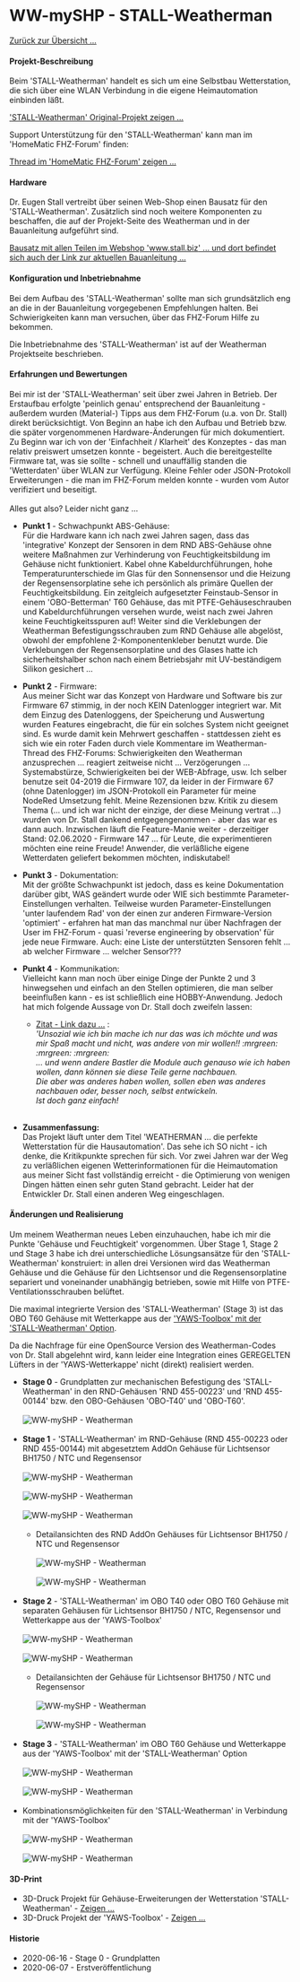 # WW-mySHP - STALL-Weatherman

[Zurück zur Übersicht ...](../README.md)

#### Projekt-Beschreibung
Beim 'STALL-Weatherman' handelt es sich um eine Selbstbau Wetterstation, die sich über eine WLAN Verbindung in die eigene Heimautomation einbinden läßt.

['STALL-Weatherman' Original-Projekt zeigen ...](https://www.stall.biz/project/weatherman-die-perfekte-wetterstation-fuer-die-hausautomation)

Support Unterstützung für den 'STALL-Weatherman' kann man im 'HomeMatic FHZ-Forum' finden:

[Thread im 'HomeMatic FHZ-Forum' zeigen ...](https://homematic-forum.de/forum/viewtopic.php?t=38485)

#### Hardware
Dr. Eugen Stall vertreibt über seinen Web-Shop einen Bausatz für den 'STALL-Weatherman'. Zusätzlich sind noch weitere Komponenten zu beschaffen, die auf der Projekt-Seite des Weatherman und in der Bauanleitung aufgeführt sind.

[Bausatz mit allen Teilen im Webshop 'www.stall.biz' ... und dort befindet sich auch der Link zur aktuellen Bauanleitung ...](https://www.stall.biz/produkt/weatherman-controller)

#### Konfiguration und Inbetriebnahme
Bei dem Aufbau des 'STALL-Weatherman' sollte man sich grundsätzlich eng an die in der Bauanleitung vorgegebenen Empfehlungen halten. Bei Schwierigkeiten kann man versuchen, über das FHZ-Forum Hilfe zu bekommen.

Die Inbetriebnahme des 'STALL-Weatherman' ist auf der Weatherman Projektseite beschrieben.

#### Erfahrungen und Bewertungen
Bei mir ist der 'STALL-Weatherman' seit über zwei Jahren in Betrieb. Der Erstaufbau erfolgte 'peinlich genau' entsprechend der Bauanleitung - außerdem wurden (Material-) Tipps aus dem FHZ-Forum (u.a. von Dr. Stall) direkt berücksichtigt. Von Beginn an habe ich den Aufbau und Betrieb bzw. die später vorgenommenen Hardware-Änderungen für mich dokumentiert. Zu Beginn war ich von der 'Einfachheit / Klarheit' des Konzeptes - das man relativ preiswert umsetzen konnte - begeistert. Auch die bereitgestellte Firmware tat, was sie sollte - schnell und unauffällig standen die 'Wetterdaten' über WLAN zur Verfügung. Kleine Fehler oder JSON-Protokoll Erweiterungen - die man im FHZ-Forum melden konnte - wurden vom Autor verifiziert und beseitigt.
<br><br>
Alles gut also? Leider nicht ganz ...
<br>
- <b>Punkt 1</b> - Schwachpunkt ABS-Gehäuse:<br>
Für die Hardware kann ich nach zwei Jahren sagen, dass das 'integrative' Konzept der Sensoren in dem RND ABS-Gehäuse ohne weitere Maßnahmen zur Verhinderung von Feuchtigkeitsbildung im Gehäuse nicht funktioniert. Kabel ohne Kabeldurchführungen, hohe Temperaturunterschiede im Glas für den Sonnensensor und die Heizung der Regensensorplatine sehe ich persönlich als primäre Quellen der Feuchtigkeitsbildung. Ein zeitgleich aufgesetzter Feinstaub-Sensor in einem 'OBO-Betterman' T60 Gehäuse, das mit PTFE-Gehäuseschrauben und Kabeldurchführungen versehen wurde, weist nach zwei Jahren keine Feuchtigkeitsspuren auf! Weiter sind die Verklebungen der Weatherman Befestigungsschrauben zum RND Gehäuse alle abgelöst, obwohl der empfohlene 2-Komponentenkleber benutzt wurde. Die Verklebungen der Regensensorplatine und des Glases hatte ich sicherheitshalber schon nach einem Betriebsjahr mit UV-beständigem Silikon gesichert ...

- <b>Punkt 2</b> - Firmware:<br>
Aus meiner Sicht war das Konzept von Hardware und Software bis zur Firmware 67 stimmig, in der noch KEIN Datenlogger integriert war. Mit dem Einzug des Datenloggens, der Speicherung und Auswertung wurden Features eingebracht, die für ein solches System nicht geeignet sind. Es wurde damit kein Mehrwert geschaffen - stattdessen zieht es sich wie ein roter Faden durch viele Kommentare im Weatherman-Thread des FHZ-Forums: Schwierigkeiten den Weatherman anzusprechen ... reagiert zeitweise nicht ... Verzögerungen ... Systemabstürze, Schwierigkeiten bei der WEB-Abfrage, usw. Ich selber benutze seit 04-2019 die Firmware 107, da leider in der Firmware 67 (ohne Datenlogger) im JSON-Protokoll ein Parameter für meine NodeRed Umsetzung fehlt. Meine Rezensionen bzw. Kritik zu diesem Thema (... und ich war nicht der einzige, der diese Meinung vertrat ...) wurden von Dr. Stall dankend entgegengenommen - aber das war es dann auch. Inzwischen läuft die Feature-Manie weiter - derzeitiger Stand: 02.06.2020 - Firmware 147 ... für Leute, die experimentieren möchten eine reine Freude! Anwender, die verläßliche eigene Wetterdaten geliefert bekommen möchten, indiskutabel!

- <b>Punkt 3</b> - Dokumentation:<br>
Mit der größte Schwachpunkt ist jedoch, dass es keine Dokumentation darüber gibt, WAS geändert wurde oder WIE sich bestimmte Parameter-Einstellungen verhalten. Teilweise wurden Parameter-Einstellungen 'unter laufendem Rad' von der einen zur anderen Firmware-Version 'optimiert' - erfahren hat man das manchmal nur über Nachfragen der User im FHZ-Forum - quasi 'reverse engineering by observation' für jede neue Firmware. Auch: eine Liste der unterstützten Sensoren fehlt ... ab welcher Firmware ... welcher Sensor???

- <b>Punkt 4</b> - Kommunikation:<br>
Vielleicht kann man noch über einige Dinge der Punkte 2 und 3 hinwegsehen und einfach an den Stellen optimieren, die man selber beeinflußen kann - es ist schließlich eine HOBBY-Anwendung. Jedoch hat mich folgende Aussage von Dr. Stall doch zweifeln lassen:

  - [Zitat - Link dazu ...](https://homematic-forum.de/forum/viewtopic.php?f=31&t=38485&hilit=jp112sdl&start=2940#p579895) : <br>
  <i>'Unsozial wie ich bin mache ich nur das was ich möchte und was mir Spaß macht und nicht, was andere von mir wollen!! :mrgreen: :mrgreen: :mrgreen:<br>
  ... und wenn andere Bastler die Module auch genauso wie ich haben wollen, dann können sie diese Teile gerne nachbauen.<br>
  Die aber was anderes haben wollen, sollen eben was anderes nachbauen oder, besser noch, selbst entwickeln.<br>
  Ist doch ganz einfach!</i><br><br>

- <b>Zusammenfassung:</b><br>
Das Projekt läuft unter dem Titel 'WEATHERMAN … die perfekte Wetterstation für die Hausautomation'. Das sehe ich SO nicht - ich denke, die Kritikpunkte sprechen für sich. Vor zwei Jahren war der Weg zu verläßlichen eigenen Wetterinformationen für die Heimautomation aus meiner Sicht fast vollständig erreicht - die Optimierung von wenigen Dingen hätten einen sehr guten Stand gebracht. Leider hat der Entwickler Dr. Stall einen anderen Weg eingeschlagen.

#### Änderungen und Realisierung
Um meinem Weatherman neues Leben einzuhauchen, habe ich mir die Punkte 'Gehäuse und Feuchtigkeit' vorgenommen. Über Stage 1, Stage 2 und Stage 3 habe ich drei unterschiedliche Lösungsansätze für den 'STALL-Weatherman' konstruiert: in allen drei Versionen wird das Weatherman Gehäuse und die Gehäuse für den Lichtsensor und die Regensensorplatine separiert und voneinander unabhängig betrieben, sowie mit Hilfe von PTFE-Ventilationsschrauben belüftet.

Die maximal integrierte Version des 'STALL-Weatherman' (Stage 3) ist das OBO T60 Gehäuse mit Wetterkappe aus der ['YAWS-Toolbox' mit der 'STALL-Weatherman' Option](https://github.com/wolwin/WW-mySHP/blob/master/SHP_YAWS/README.md).

Da die Nachfrage für eine OpenSource Version des Weatherman-Codes von Dr. Stall abgelehnt wird, kann leider eine Integration eines GEREGELTEN Lüfters in der 'YAWS-Wetterkappe' nicht (direkt) realisiert werden.

- <b>Stage 0</b> - Grundplatten zur mechanischen Befestigung des 'STALL-Weatherman' in den RND-Gehäusen 'RND 455-00223' und 'RND 455-00144' bzw. den OBO-Gehäusen 'OBO-T40' und 'OBO-T60'.
<br><br>
![WW-mySHP - Weatherman](./img/SHP_WM_Baseplate_01.jpg "Weatherman Grundplatte")
<br><br>
- <b>Stage 1</b> - 'STALL-Weatherman' im RND-Gehäuse (RND 455-00223 oder RND 455-00144) mit abgesetztem AddOn Gehäuse für Lichtsensor BH1750 / NTC und Regensensor
<br><br>
![WW-mySHP - Weatherman](./img/SHP_WM_RND_01.jpg "AddOn RND-Gehäuse 455-00223")
<br><br>
![WW-mySHP - Weatherman](./img/SHP_WM_RND_02.jpg "AddOn RND-Gehäuse 455-00223")
<br><br>
![WW-mySHP - Weatherman](./img/SHP_WM_RND_03.jpg "AddOn RND-Gehäuse 455-00144")
<br><br>
  - Detailansichten des RND AddOn Gehäuses für Lichtsensor BH1750 / NTC und Regensensor
<br><br>
![WW-mySHP - Weatherman](./img/SHP_WM_RND-Case_01.jpg "AddOn für RND-Gehäuse")
<br><br>
![WW-mySHP - Weatherman](./img/SHP_WM_RND-Case_02.jpg "AddOn für RND-Gehäuse")
<br><br>
- <b>Stage 2</b> - 'STALL-Weatherman' im OBO T40 oder OBO T60 Gehäuse mit separaten Gehäusen für Lichtsensor BH1750 / NTC, Regensensor und Wetterkappe aus der 'YAWS-Toolbox'
<br><br>
![WW-mySHP - Weatherman](./img/SHP_WM_OBO-Case_01.jpg "OBO T40-Gehäuse")
<br><br>
![WW-mySHP - Weatherman](./img/SHP_WM_OBO-Case_02.jpg "Module für OBO T40 und T60 Gehäuse")
<br><br>
  - Detailansichten der Gehäuse für Lichtsensor BH1750 / NTC und Regensensor
<br><br>
![WW-mySHP - Weatherman](./img/SHP_WM_Case-Sun_01.jpg "Sensor Gehäuse für BH1750 und NTC")
<br><br>
![WW-mySHP - Weatherman](./img/SHP_WM_Case-Rain_01.jpg "Regensensor Gehäuse")
<br><br>
- <b>Stage 3</b> - 'STALL-Weatherman' im OBO T60 Gehäuse und Wetterkappe aus der 'YAWS-Toolbox' mit der 'STALL-Weatherman' Option
<br><br>
![WW-mySHP - Weatherman](./img/SHP_WM_OBO-Case_03.jpg "OBO T60-Gehäuse mit YAWS 'STALL-Weatherman' Option")
<br><br>
![WW-mySHP - Weatherman](./img/SHP_WM_OBO-Case_05.jpg "OBO T60-Gehäuse mit YAWS 'STALL-Weatherman' Option")
<br><br>
- Kombinationsmöglichkeiten für den 'STALL-Weatherman' in Verbindung mit der 'YAWS-Toolbox'
<br><br>
![WW-mySHP - Weatherman](./img/SHP_WM_OBO_Combi_01.jpg "Weatherman - OBO T60-Gehäuse - Kombinationen")
<br><br>
![WW-mySHP - Weatherman](./img/SHP_WM_OBO_Combi_02.jpg "Weatherman - OBO T60-Gehäuse  - Kombinationen")

#### 3D-Print
- 3D-Druck Projekt für Gehäuse-Erweiterungen der Wetterstation 'STALL-Weatherman' - [Zeigen ...](https://github.com/wolwin/WW-my3DP/blob/master/3DP_Weatherman/README.md)
- 3D-Druck Projekt der 'YAWS-Toolbox' - [Zeigen ...](https://github.com/wolwin/WW-my3DP/blob/master/3DP_YAWS/README.md)

#### Historie
- 2020-06-16 - Stage 0 - Grundplatten
- 2020-06-07 - Erstveröffentlichung
